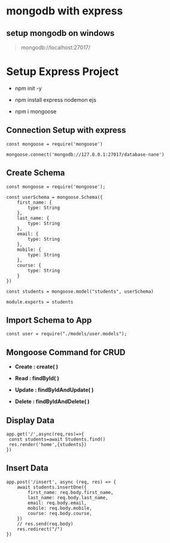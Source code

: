 # mongodb with express

## setup mongodb on windows

> mongodb://localhost:27017/

# Setup Express Project

- npm init -y

- npm install express nodemon ejs

- npm i mongoose

## Connection Setup with express
 
```
const mongoose = require('mongoose')

mongoose.connect('mongodb://127.0.0.1:27017/database-nane')

```

## Create Schema

```
const mongoose = require('mongoose');

const userSchema = mongoose.Schema({
    first_name: {
        type: String
    },
    last_name: {
        type: String
    },
    email: {
        type: String
    },
    mobile: {
        type: String
    },
    course: {
        type: String
    }
})

const students = mongoose.model("students", userSchema)

module.exports = students
```

## Import Schema to App

```
const user = require("./models/user.models");
```

## Mongoose Command for CRUD

- **Create : create( )**

- **Read : findById( )**

- **Update : findByIdAndUpdate( )**

- **Delete : findByIdAndDelete( )**

## Display Data

```
app.get('/',async(req,res)=>{
 const students=await Students.find()
 res.render('home',{students})
})

```

## Insert Data

```
app.post('/insert', async (req, res) => {
    await students.insertOne({
        first_name: req.body.first_name,
        last_name: req.body.last_name,
        email: req.body.email,
        mobile: req.body.mobile,
        course: req.body.course,
    })
    // res.send(req.body)
    res.redirect("/")
})
```














